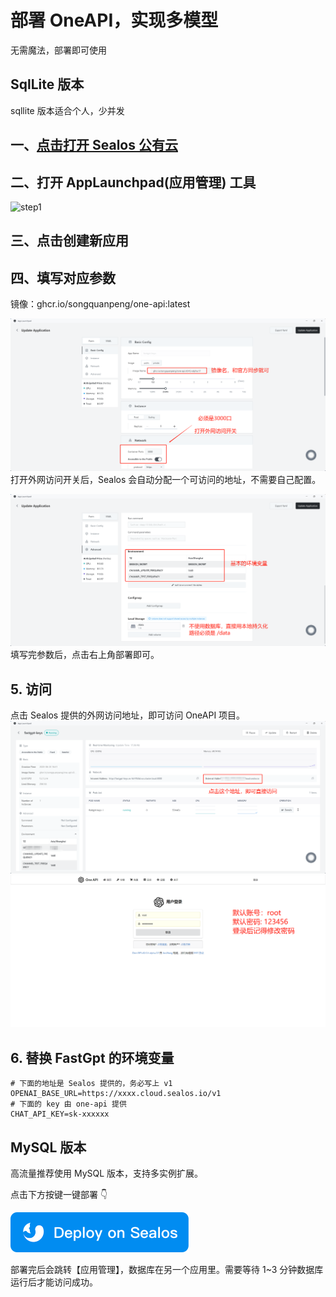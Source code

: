 # 部署 OneAPI，实现多模型

无需魔法，部署即可使用

## SqlLite 版本

sqllite 版本适合个人，少并发

## 一、[点击打开 Sealos 公有云](https://cloud.sealos.io/)

## 二、打开 AppLaunchpad(应用管理) 工具

![step1](./imgs/step1.png)

## 三、点击创建新应用

## 四、填写对应参数

镜像：ghcr.io/songquanpeng/one-api:latest

![step2](./imgs/step2.png)
打开外网访问开关后，Sealos 会自动分配一个可访问的地址，不需要自己配置。

![step3](./imgs/step3.png)
填写完参数后，点击右上角部署即可。

## 5. 访问

点击 Sealos 提供的外网访问地址，即可访问 OneAPI 项目。
![step3](./imgs/step4.png)
![step3](./imgs/step5.png)

## 6. 替换 FastGpt 的环境变量

```
# 下面的地址是 Sealos 提供的，务必写上 v1
OPENAI_BASE_URL=https://xxxx.cloud.sealos.io/v1
# 下面的 key 由 one-api 提供
CHAT_API_KEY=sk-xxxxxx
```

## MySQL 版本

高流量推荐使用 MySQL 版本，支持多实例扩展。

点击下方按键一键部署 👇

[![](https://raw.githubusercontent.com/labring-actions/templates/main/Deploy-on-Sealos.svg)](https://cloud.sealos.io/?openapp=system-fastdeploy%3FtemplateName%3Done-api)

部署完后会跳转【应用管理】，数据库在另一个应用里。需要等待 1~3 分钟数据库运行后才能访问成功。
